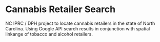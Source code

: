 # Cannabis Retailer Search
NC IPRC / DPH project to locate cannabis retailers in the state of North Carolina.
Using Google API search results in conjunction with spatial linkange of tobacco and alcohol retailers.
